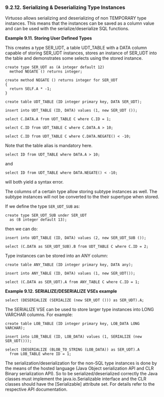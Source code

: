 <div id="udtserilizingtypeinst" class="section">

<div class="titlepage">

<div>

<div>

### 9.2.12. Serializing & Deserializing Type Instances

</div>

</div>

</div>

Virtuoso allows serializing and deserializing of non TEMPORARY type
instances. This means that the instances can be saved as a column value
and can be used with the serialize/deserialize SQL functions.

<div id="ex_serializetypeinst" class="example">

**Example 9.11. Storing User Defined Types**

<div class="example-contents">

This creates a type SER_UDT, a table UDT_TABLE with a DATA column
capable of storing SER_UDT instances, stores an instance of SER_UDT into
the table and demonstrates some selects using the stored instance.

``` programlisting
create type SER_UDT as (A integer default 12)
  method NEGATE () returns integer;

create method NEGATE () returns integer for SER_UDT
{
  return SELF.A * -1;
}

create table UDT_TABLE (ID integer primary key, DATA SER_UDT);

insert into UDT_TABLE (ID, DATA) values (1, new SER_UDT ());

select C.DATA.A from UDT_TABLE C where C.ID = 1;

select C.ID from UDT_TABLE C where C.DATA.A > 10;

select C.ID from UDT_TABLE C where C.DATA.NEGATE() < -10;
```

Note that the table alias is mandatory here.

``` programlisting
select ID from UDT_TABLE where DATA.A > 10;
```

and

``` programlisting
select ID from UDT_TABLE where DATA.NEGATE() < -10;
```

will both yield a syntax error.

</div>

</div>

  

The columns of a certain type allow storing subtype instances as well.
The subtype instances will not be converted to the their supertype when
stored.

If we define the type `SER_UDT_SUB` as:

``` programlisting
create type SER_UDT_SUB under SER_UDT
  as (B integer default 13);
```

then we can do:

``` programlisting
insert into UDT_TABLE (ID, DATA) values (2, new SER_UDT_SUB ());

select (C.DATA as SER_UDT_SUB).B from UDT_TABLE C where C.ID = 2;
```

Type instances can be stored into an ANY column:

``` programlisting
create table ANY_TABLE (ID integer primary key, DATA any);

insert into ANY_TABLE (ID, DATA) values (1, new SER_UDT());

select (C.DATA as SER_UDT).A from ANY_TABLE C where C.ID = 1;
```

<div id="ex_serializebifs" class="example">

**Example 9.12. SERIALIZE/DESERIALIZE VSEs example**

<div class="example-contents">

``` programlisting
select (DESERIALIZE (SERIALIZE (new SER_UDT ())) as SER_UDT).A;
```

The SERIALIZE VSE can be used to store larger type instances into LONG
VARCHAR columns. For example:

``` programlisting
create table LOB_TABLE (ID integer primary key, LOB_DATA LONG VARCHAR);

insert into LOB_TABLE (ID, LOB_DATA) values (1, SERIALIZE (new SER_UDT()));

select (DESERIALIZE (BLOB_TO_STRING (LOB_DATA)) as SER_UDT).A
  from LOB_TABLE where ID = 1;
```

</div>

</div>

  

The serialization/deserialization for the non-SQL type instances is done
by the means of the hosted language (Java Object serialization API and
CLR Binary serialization API). So to be serialized/deserialized
correctly the Java classes must implement the java.io.Serializable
interface and the CLR classes should have the \[Serializable\] attribute
set. For details refer to the respective API documentation.

</div>
